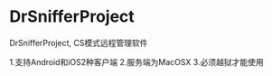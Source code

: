 DrSnifferProject
================

DrSnifferProject, CS模式远程管理软件

1.支持Android和iOS2种客户端
2.服务端为MacOSX
3.必须越狱才能使用
